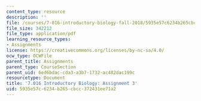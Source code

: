 ```yaml
---
content_type: resource
description: ''
file: /courses/7-016-introductory-biology-fall-2018/5935e57c6234b265cbcc372431ee71a2_MIT7_016F18PS3.pdf
file_size: 342212
file_type: application/pdf
learning_resource_types:
- Assignments
license: https://creativecommons.org/licenses/by-nc-sa/4.0/
ocw_type: OCWFile
parent_title: Assignments
parent_type: CourseSection
parent_uid: 6ed6bdac-cda3-a3b7-1732-ac482dac199c
resourcetype: Document
title: '7.016 Introductory Biology: Assignment 3'
uid: 5935e57c-6234-b265-cbcc-372431ee71a2
---
```

